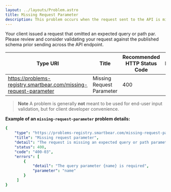 ```yaml
---
layout: ../layouts/Problem.astro
title: Missing Request Parameter
description: This problem occurs when the request sent to the API is missing an query or path parameter.
---
```


Your client issued a request that omitted an expected query or path par. Please review and consider validating your request against the published schema prior sending across the API endpoint.

| Type URI | Title | Recommended HTTP Status Code | Reference |
|----------|-------|------------------------------|-----------|
|https://problems-registry.smartbear.com/missing-request-parameter|Missing Request Parameter|400||

> **Note** A problem is generally **not** meant to be used for end-user input validation, but for client developer convenience. 


**Example of an `missing-request-parameter` problem details:**
```yaml
{
    "type": "https://problems-registry.smartbear.com/missing-request-parameter",
    "title": "Missing request parameter",
    "detail": "The request is missing an expected query or path parameter.",
    "status": 400,
    "code": "400-03",
    "errors": [
        {
            "detail": "The query parameter {name} is required",
            "parameter": "name"
        }
     ]    
}
```

